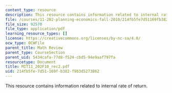 ```yaml
---
content_type: resource
description: This resource contains information related to internal rate of return.
file: /courses/11-202-planning-economics-fall-2010/214fb5fe7d51169fb382f9b3d5273862_MIT11_202F10_rec2.pdf
file_size: 92570
file_type: application/pdf
learning_resource_types: []
license: https://creativecommons.org/licenses/by-nc-sa/4.0/
ocw_type: OCWFile
parent_title: Math Review
parent_type: CourseSection
parent_uid: 5434cafa-77d8-f524-cbd5-94e9aaf797fa
resourcetype: Document
title: MIT11_202F10_rec2.pdf
uid: 214fb5fe-7d51-169f-b382-f9b3d5273862
---
```

This resource contains information related to internal rate of return.
